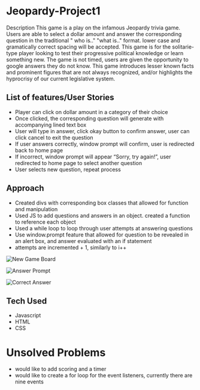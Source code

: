 # Jeopardy-Project1

Description
This game is a play on the infamous Jeopardy trivia game. Users are able to select a dollar amount and answer the corresponding question in the traditional " who is.." "what is.." format. lower case and gramatically correct spacing will be accepted. This game is for the solitarie-type player looking to test their progressive political knowledge or learn something new. The game is not timed, users are given the opportunity to google answers they do not know. This game introduces lesser known facts and prominent figures that are not always recognized, and/or highlights the hyprocrisy of our current legislative system.

## List of features/User Stories

- Player can click on dollar amount in a category of their choice
- Once clicked, the corresponding question will generate with accompanying lined text box
- User will type in answer, click okay button to confirm answer, user can click cancel to exit the question
- If user answers correctly, window prompt will confirm, user is redirected back to home page
- If incorrect, window prompt will appear “Sorry, try again!”, user redirected to home page to select another question
- User selects new question, repeat process

## Approach

- Created divs with corresponding box classes that allowed for function and manipulation
- Used JS to add questions and answers in an object. created a function to reference each object
- Used a while loop to loop through user attempts at answering questions
- Use window.prompt feature that allowed for question to be revealed in an alert box, and answer evaluated with an if statement
- attempts are incremented + 1, similarly to i++

![New Game Board](https://user-images.githubusercontent.com/43379089/47569851-baaf1b00-d902-11e8-9688-f6aff704532d.png)

![Answer Prompt](https://user-images.githubusercontent.com/43379089/47569882-cb5f9100-d902-11e8-9f85-a2f4bd3e56f3.png)

![Correct Answer](https://user-images.githubusercontent.com/43379089/47569923-d9151680-d902-11e8-8b41-bf4b8cfb094a.png)

## Tech Used

- Javascript
- HTML
- CSS

# Unsolved Problems

- would like to add scoring and a timer
- would like to create a for loop for the event listeners, currently there are nine events

